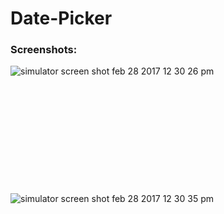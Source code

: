 # Date-Picker
### Screenshots:
 ![simulator screen shot feb 28 2017 12 30 26 pm](https://cloud.githubusercontent.com/assets/25697207/23394176/d17d44ac-fdb1-11e6-9d10-ec03ca82d30e.png)
 <br>
 <br>
 <br>
 <br>
 <br>
 <br>
  <br>
 <br>
 <br>
 <br>
 <br>
 <br>
 ![simulator screen shot feb 28 2017 12 30 35 pm](https://cloud.githubusercontent.com/assets/25697207/23394177/d215437e-fdb1-11e6-8d33-3d2eafb55f4d.png)
